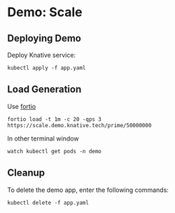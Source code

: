 # Demo: Scale

## Deploying Demo

Deploy Knative service:

`kubectl apply -f app.yaml`


## Load Generation

Use [fortio](https://github.com/fortio/fortio)

```shell
fortio load -t 1m -c 20 -qps 3 https://scale.demo.knative.tech/prime/50000000
```

In other terminal window

```shell
watch kubectl get pods -n demo
```


## Cleanup

To delete the demo app, enter the following commands:

```
kubectl delete -f app.yaml
```
